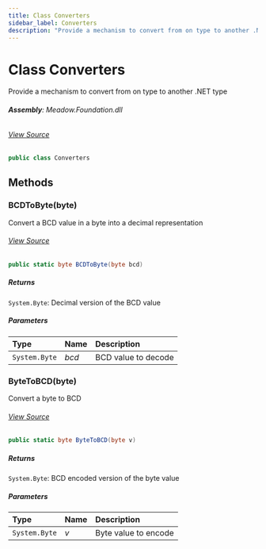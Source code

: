 ```yaml
---
title: Class Converters
sidebar_label: Converters
description: "Provide a mechanism to convert from on type to another .NET type"
---
```

# Class Converters
Provide a mechanism to convert from on type to another .NET type

###### **Assembly**: Meadow.Foundation.dll
###### [View Source](https://github.com/WildernessLabs/Meadow.Foundation.git/blob/develop/Source/Meadow.Foundation.Core/Helpers/Converters.cs#L8)
```csharp title="Declaration"
public class Converters
```
## Methods
### BCDToByte(byte)
Convert a BCD value in a byte into a decimal representation
###### [View Source](https://github.com/WildernessLabs/Meadow.Foundation.git/blob/develop/Source/Meadow.Foundation.Core/Helpers/Converters.cs#L15)
```csharp title="Declaration"
public static byte BCDToByte(byte bcd)
```

##### Returns

`System.Byte`: Decimal version of the BCD value
##### Parameters

| Type | Name | Description |
|:--- |:--- |:--- |
| `System.Byte` | *bcd* | BCD value to decode |

### ByteToBCD(byte)
Convert a byte to BCD
###### [View Source](https://github.com/WildernessLabs/Meadow.Foundation.git/blob/develop/Source/Meadow.Foundation.Core/Helpers/Converters.cs#L27)
```csharp title="Declaration"
public static byte ByteToBCD(byte v)
```

##### Returns

`System.Byte`: BCD encoded version of the byte value
##### Parameters

| Type | Name | Description |
|:--- |:--- |:--- |
| `System.Byte` | *v* | Byte value to encode |

